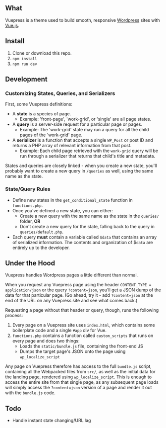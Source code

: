 ## What
Vuepress is a theme used to build smooth, responsive [Wordpress](https://wordpress.org/) sites with [Vue.js](https://vuejs.org/).

## Install
1. Clone or download this repo.
1. `npm install`
1. `npm run dev`

## Development
### Customizing States, Queries, and Serializers
First, some Vuepress definitions:

* A **state** is a species of page.
    * Example: 'front-page', 'work-grid', or 'single' are all page states.
* A **query** is a server-side request for a particular page or pages.
    * Example: The 'work-grid' state may run a query for all the child pages of the 'work-grid' page.
* A **serializer** is a function that accepts a single `WP_Post` or post ID and returns a PHP array of relevant information from that post.
    * Example: Each child page retrieved with the `work-grid` query will be run through a serializer that returns that child's title and metadata.

States and queries are closely linked - when you create a new state, you'll probably want to create a new query in `/queries` as well, using the same name as the state.

### State/Query Rules
* Define new states in the `get_conditional_state` function in `functions.php`.
* Once you've defined a new state, you can either:
    * Create a new query with the same name as the state in the `queries/` folder, **OR**
    * Don't create a new query for the state, falling back to the query in `queries/default.php`.
* Each query **must** contain a variable called `$data` that contains an array of serialized information. The contents and organization of $`data` are entirely up to the developer.


## Under the Hood
Vuepress handles Wordpress pages a little different than normal.

When you request any Vuepress page using the header `CONTENT_TYPE = application/json` or the query `?content=json`, you'll get a JSON dump of the data for that particular page. (Go ahead, try it - add `?content=json` at the end of the URL on any Vuepress site and see what comes back.)

Requesting a page without that header or query, though, runs the following process:

1. Every page on a Vuepress site uses `index.html`, which contains some boilerplate code and a single `#app` div for Vue.
1. `functions.php` contains a function called `custom_scripts` that runs on every page and does two things:
    * Loads the `static/bundle.js` file, containing the front-end JS
    * Dumps the target page's JSON onto the page using `wp_localize_script`

Any page on Vuepress therefore has access to the full `bundle.js` script, containing all the Webpacked files from `src/`, as well as the initial data for the landing page, rendered using `wp_localize_script`. This is enough to access the entire site from that single page, as any subsequent page loads will simply access the `?content=json` version of a page and render it out with the `bundle.js` code.

## Todo
* Handle instant state changing/URL lag
